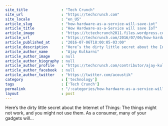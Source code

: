 ```yaml
---
site_title               : "Tech Crunch"
site_url                 : "https://techcrunch.com"
site_locale              : "en_US"
article_slug             : "how-hardware-as-a-service-will-save-iot"
article_title            : "How Hardware-as-a-Service will save IoT"
article_image            : "https://tctechcrunch2011.files.wordpress.com/2016/07/dustytools.jpg?w=764&h=400&crop=1"
article_url              : "https://techcrunch.com/2016/07/06/how-hardware-as-a-service-will-save-iot/"
article_published_at     : "2016-07-06T18:00:05-03:00"
article_description      : "Here’s the dirty little secret about the Internet of Things: The things might not work, and you might not use them. As a consumer, many of your gadgets will..."
article_author_name      : "Ajay Kulkarni"
article_author_image     : null
article_author_biography : null
article_author_profile   : "https://techcrunch.com/contributor/ajay-kulkarni/"
article_author_facebook  : null
article_author_twitter   : "https://twitter.com/acoustik"
category                 : ['technology']
tags                     : ['Tech Crunch']
permalink                : "/:categories/how-hardware-as-a-service-will-save-iot/"
layout                   : post
---
```


Here’s the dirty little secret about the Internet of Things: The things might not work, and you might not use them. As a consumer, many of your gadgets will...
